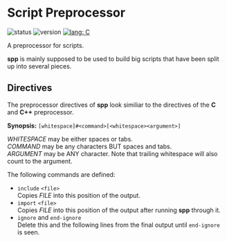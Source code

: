# Script Preprocessor #

![status][status-img]
![version][version-img]
[![lang: C][lang-c-img]][lang-c-link]

A preprocessor for scripts.

**spp** is mainly supposed to be used to build big scripts that have been split
up into several pieces.

## Directives ##

The preprocessor directives of **spp** look similiar to the directives of the
**C** and **C++** preprocessor.

**Synopsis:** `[whitespace]#<command>[<whitespace><argument>]`

_WHITESPACE_ may be either spaces or tabs.  
_COMMAND_ may be any characters BUT spaces and tabs.  
_ARGUMENT_ may be ANY character. Note that trailing whitespace will also count
to the argument.

The following commands are defined:

* `include` `<file>`  
  Copies _FILE_ into this position of the output.
* `import` `<file>`  
  Copies _FILE_ into this position of the output after running **spp** through
  it.
* `ignore` and `end-ignore`  
  Delete this and the following lines from the final output until `end-ignore`
  is seen.

<!-- Shields -->

[status-img]: https://img.shields.io/badge/dynamic/json.svg?label=status&url=http%3A%2F%2Fspeziil.ddns.net%2Frepos%2Fspp.json&query=%24.status&colorB=brightgreen
[version-img]: https://img.shields.io/badge/dynamic/json.svg?label=version&url=http%3A%2F%2Fspeziil.ddns.net%2Frepos%2Fspp.json&query=%24.version&colorB=blue
[lang-c-img]: http://speziil.ddns.net/shields/lang/c/c11.svg

[version-link]: https://github.com/SpEZiiL/spp/releases/latest
[lang-c-link]: http://speziil.ddns.net/shields/lang/c/c11.html
